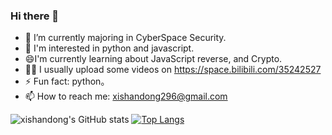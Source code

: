 ### Hi there 👋

- 🔭 I’m currently majoring in CyberSpace Security.
- 🌱 I'm interested in python and javascript.
- 😄I'm currently learning about JavaScript reverse, and Crypto.
- 🧑‍💻 I usually upload some videos on https://space.bilibili.com/35242527
- ⚡ Fun fact: python。
- 📫 How to reach me: xishandong296@gmail.com

![xishandong's GitHub stats](https://github-readme-stats.vercel.app/api?username=xishandong&show_icons=true&theme=onelight&hide=contribs)
[![Top Langs](https://github-readme-stats.vercel.app/api/top-langs/?username=xishandong&layout=compact&theme=onelight&hide=CMake,Makefile)](https://github.com/anuraghazra/github-readme-stats)
